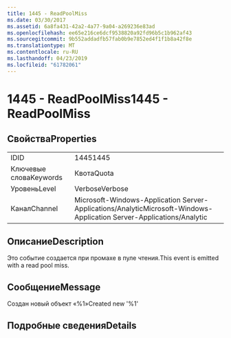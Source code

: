 ```yaml
---
title: 1445 - ReadPoolMiss
ms.date: 03/30/2017
ms.assetid: 6a8fa431-42a2-4a77-9a04-a269236e83ad
ms.openlocfilehash: ee65e216ce6dcf9538820a92fd96b5c1b962af43
ms.sourcegitcommit: 9b552addadfb57fab0b9e7852ed4f1f1b8a42f8e
ms.translationtype: MT
ms.contentlocale: ru-RU
ms.lasthandoff: 04/23/2019
ms.locfileid: "61782061"
---
```

# <a name="1445---readpoolmiss"></a><span data-ttu-id="113e9-102">1445 - ReadPoolMiss</span><span class="sxs-lookup"><span data-stu-id="113e9-102">1445 - ReadPoolMiss</span></span>
## <a name="properties"></a><span data-ttu-id="113e9-103">Свойства</span><span class="sxs-lookup"><span data-stu-id="113e9-103">Properties</span></span>  
  
|||  
|-|-|  
|<span data-ttu-id="113e9-104">ID</span><span class="sxs-lookup"><span data-stu-id="113e9-104">ID</span></span>|<span data-ttu-id="113e9-105">1445</span><span class="sxs-lookup"><span data-stu-id="113e9-105">1445</span></span>|  
|<span data-ttu-id="113e9-106">Ключевые слова</span><span class="sxs-lookup"><span data-stu-id="113e9-106">Keywords</span></span>|<span data-ttu-id="113e9-107">Квота</span><span class="sxs-lookup"><span data-stu-id="113e9-107">Quota</span></span>|  
|<span data-ttu-id="113e9-108">Уровень</span><span class="sxs-lookup"><span data-stu-id="113e9-108">Level</span></span>|<span data-ttu-id="113e9-109">Verbose</span><span class="sxs-lookup"><span data-stu-id="113e9-109">Verbose</span></span>|  
|<span data-ttu-id="113e9-110">Канал</span><span class="sxs-lookup"><span data-stu-id="113e9-110">Channel</span></span>|<span data-ttu-id="113e9-111">Microsoft-Windows-Application Server-Applications/Analytic</span><span class="sxs-lookup"><span data-stu-id="113e9-111">Microsoft-Windows-Application Server-Applications/Analytic</span></span>|  
  
## <a name="description"></a><span data-ttu-id="113e9-112">Описание</span><span class="sxs-lookup"><span data-stu-id="113e9-112">Description</span></span>  
 <span data-ttu-id="113e9-113">Это событие создается при промахе в пуле чтения.</span><span class="sxs-lookup"><span data-stu-id="113e9-113">This event is emitted with a read pool miss.</span></span>  
  
## <a name="message"></a><span data-ttu-id="113e9-114">Сообщение</span><span class="sxs-lookup"><span data-stu-id="113e9-114">Message</span></span>  
 <span data-ttu-id="113e9-115">Создан новый объект «%1»</span><span class="sxs-lookup"><span data-stu-id="113e9-115">Created new '%1'</span></span>  
  
## <a name="details"></a><span data-ttu-id="113e9-116">Подробные сведения</span><span class="sxs-lookup"><span data-stu-id="113e9-116">Details</span></span>
